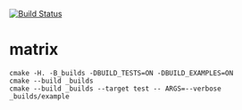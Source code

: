 [![Build Status](https://travis-ci.org/justcppdev/matrix_example.svg?branch=master)](https://travis-ci.org/justcppdev/matrix_example)

# matrix

```
cmake -H. -B_builds -DBUILD_TESTS=ON -DBUILD_EXAMPLES=ON
cmake --build _builds
cmake --build _builds --target test -- ARGS=--verbose
_builds/example
```
